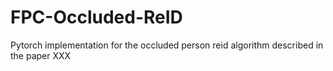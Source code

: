# FPC-Occluded-ReID
Pytorch implementation for the occluded person reid algorithm described in the paper XXX
